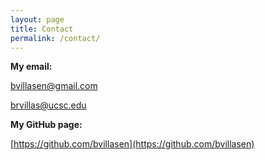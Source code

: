 ```yaml
---
layout: page
title: Contact
permalink: /contact/
---
```

**My email:**

bvillasen@gmail.com

brvillas@ucsc.edu

**My GitHub page:**

[https://github.com/bvillasen](https://github.com/bvillasen)
